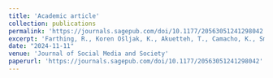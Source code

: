 ```yaml
---
title: 'Academic article'
collection: publications
permalink: 'https://journals.sagepub.com/doi/10.1177/20563051241298042'
excerpt: 'Farthing, R., Koren Ošljak, K., Akuetteh, T., Camacho, K., Smith-Nunes, G., & Zhao, J. (2024). Online Privacy, Young People, and Datafication: Different Perceptions About Online Privacy Across Antigua & Barbuda, Australia, Ghana, and Slovenia. Social Media + Society, 10(4). https://doi.org/10.1177/20563051241298042'
date: "2024-11-11"
venue: 'Journal of Social Media and Society'
paperurl: 'https://journals.sagepub.com/doi/10.1177/20563051241298042'
---
```





